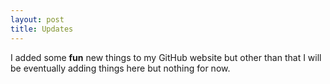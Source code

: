 ```yaml
---
layout: post
title: Updates
---
```

I added some **fun** new things to my GitHub website but other than that I will be eventually adding things here but nothing for now.
